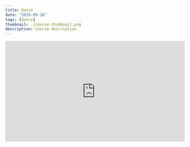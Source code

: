 ```yaml
---
title: Dance
date: "2019-09-18"
tags: [dance]
thumbnail: ./course-thumbnail.png
description: Course description
---
```


<iframe width="560" height="315" src="https://www.youtube.com/embed/dQw4w9WgXcQ" frameborder="0" allow="accelerometer; autoplay; clipboard-write; encrypted-media; gyroscope; picture-in-picture" allowfullscreen></iframe>